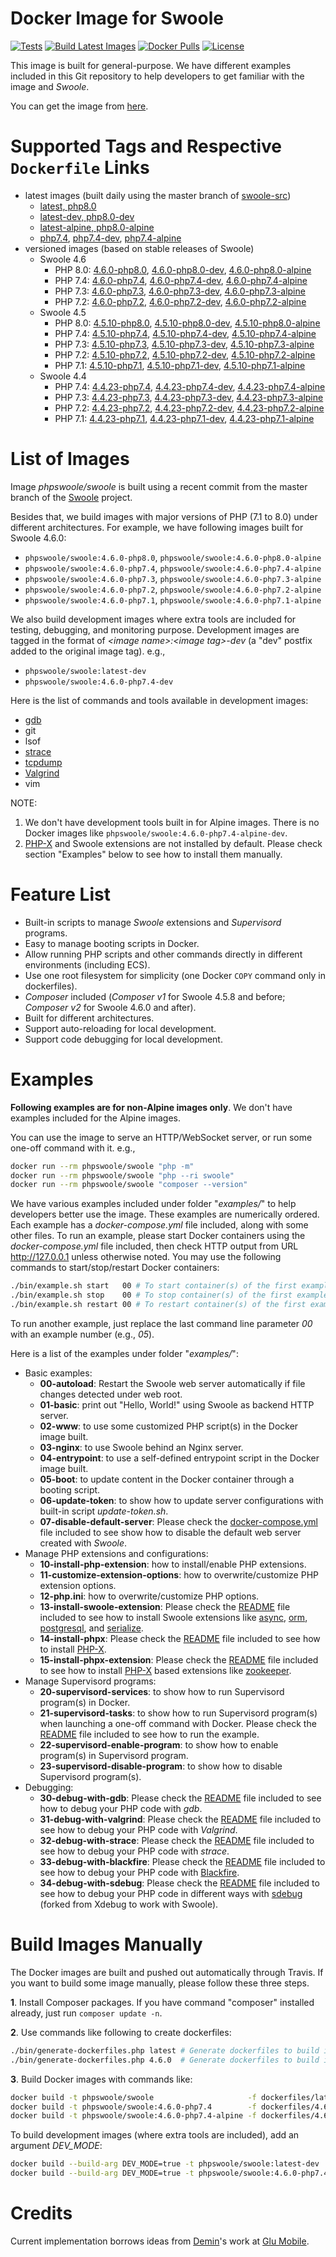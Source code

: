 # Docker Image for Swoole

[![Tests](https://github.com/swoole/docker-swoole/workflows/Tests/badge.svg)](https://github.com/swoole/docker-swoole/actions)
[![Build Latest Images](https://github.com/swoole/docker-swoole/workflows/Build%20Latest%20Images/badge.svg)](https://github.com/swoole/docker-swoole/actions)
[![Docker Pulls](https://img.shields.io/docker/pulls/phpswoole/swoole.svg)](https://hub.docker.com/r/phpswoole/swoole)
[![License](https://img.shields.io/badge/license-apache2-blue.svg)](https://github.com/swoole/docker-swoole/blob/master/LICENSE)

This image is built for general-purpose. We have different examples included in this Git repository to help developers
to get familiar with the image and _Swoole_.

You can get the image from [here](https://hub.docker.com/r/phpswoole/swoole).

# Supported Tags and Respective `Dockerfile` Links

* latest images (built daily using the master branch of [swoole-src](https://github.com/swoole/swoole-src))
    * [latest, php8.0](https://github.com/swoole/docker-swoole/blob/master/dockerfiles/latest/php8.0/cli/Dockerfile)
    * [latest-dev, php8.0-dev](https://github.com/swoole/docker-swoole/blob/master/dockerfiles/latest/php8.0/cli/Dockerfile)
    * [latest-alpine, php8.0-alpine](https://github.com/swoole/docker-swoole/blob/master/dockerfiles/latest/php8.0/alpine/Dockerfile)
    * [php7.4](https://github.com/swoole/docker-swoole/blob/master/dockerfiles/latest/php7.4/cli/Dockerfile), [php7.4-dev](https://github.com/swoole/docker-swoole/blob/master/dockerfiles/latest/php7.4/cli/Dockerfile), [php7.4-alpine](https://github.com/swoole/docker-swoole/blob/master/dockerfiles/latest/php7.4/alpine/Dockerfile)
* versioned images (based on stable releases of Swoole)
    * Swoole 4.6
        * PHP 8.0: [4.6.0-php8.0](https://github.com/swoole/docker-swoole/blob/master/dockerfiles/4.6.0/php8.0/cli/Dockerfile), [4.6.0-php8.0-dev](https://github.com/swoole/docker-swoole/blob/master/dockerfiles/4.6.0/php8.0/cli/Dockerfile), [4.6.0-php8.0-alpine](https://github.com/swoole/docker-swoole/blob/master/dockerfiles/4.6.0/php8.0/alpine/Dockerfile)
        * PHP 7.4: [4.6.0-php7.4](https://github.com/swoole/docker-swoole/blob/master/dockerfiles/4.6.0/php7.4/cli/Dockerfile), [4.6.0-php7.4-dev](https://github.com/swoole/docker-swoole/blob/master/dockerfiles/4.6.0/php7.4/cli/Dockerfile), [4.6.0-php7.4-alpine](https://github.com/swoole/docker-swoole/blob/master/dockerfiles/4.6.0/php7.4/alpine/Dockerfile)
        * PHP 7.3: [4.6.0-php7.3](https://github.com/swoole/docker-swoole/blob/master/dockerfiles/4.6.0/php7.3/cli/Dockerfile), [4.6.0-php7.3-dev](https://github.com/swoole/docker-swoole/blob/master/dockerfiles/4.6.0/php7.3/cli/Dockerfile), [4.6.0-php7.3-alpine](https://github.com/swoole/docker-swoole/blob/master/dockerfiles/4.6.0/php7.3/alpine/Dockerfile)
        * PHP 7.2: [4.6.0-php7.2](https://github.com/swoole/docker-swoole/blob/master/dockerfiles/4.6.0/php7.2/cli/Dockerfile), [4.6.0-php7.2-dev](https://github.com/swoole/docker-swoole/blob/master/dockerfiles/4.6.0/php7.2/cli/Dockerfile), [4.6.0-php7.2-alpine](https://github.com/swoole/docker-swoole/blob/master/dockerfiles/4.6.0/php7.2/alpine/Dockerfile)
    * Swoole 4.5
        * PHP 8.0: [4.5.10-php8.0](https://github.com/swoole/docker-swoole/blob/master/dockerfiles/4.5.10/php8.0/cli/Dockerfile), [4.5.10-php8.0-dev](https://github.com/swoole/docker-swoole/blob/master/dockerfiles/4.5.10/php8.0/cli/Dockerfile), [4.5.10-php8.0-alpine](https://github.com/swoole/docker-swoole/blob/master/dockerfiles/4.5.10/php8.0/alpine/Dockerfile)
        * PHP 7.4: [4.5.10-php7.4](https://github.com/swoole/docker-swoole/blob/master/dockerfiles/4.5.10/php7.4/cli/Dockerfile), [4.5.10-php7.4-dev](https://github.com/swoole/docker-swoole/blob/master/dockerfiles/4.5.10/php7.4/cli/Dockerfile), [4.5.10-php7.4-alpine](https://github.com/swoole/docker-swoole/blob/master/dockerfiles/4.5.10/php7.4/alpine/Dockerfile)
        * PHP 7.3: [4.5.10-php7.3](https://github.com/swoole/docker-swoole/blob/master/dockerfiles/4.5.10/php7.3/cli/Dockerfile), [4.5.10-php7.3-dev](https://github.com/swoole/docker-swoole/blob/master/dockerfiles/4.5.10/php7.3/cli/Dockerfile), [4.5.10-php7.3-alpine](https://github.com/swoole/docker-swoole/blob/master/dockerfiles/4.5.10/php7.3/alpine/Dockerfile)
        * PHP 7.2: [4.5.10-php7.2](https://github.com/swoole/docker-swoole/blob/master/dockerfiles/4.5.10/php7.2/cli/Dockerfile), [4.5.10-php7.2-dev](https://github.com/swoole/docker-swoole/blob/master/dockerfiles/4.5.10/php7.2/cli/Dockerfile), [4.5.10-php7.2-alpine](https://github.com/swoole/docker-swoole/blob/master/dockerfiles/4.5.10/php7.2/alpine/Dockerfile)
        * PHP 7.1: [4.5.10-php7.1](https://github.com/swoole/docker-swoole/blob/master/dockerfiles/4.5.10/php7.1/cli/Dockerfile), [4.5.10-php7.1-dev](https://github.com/swoole/docker-swoole/blob/master/dockerfiles/4.5.10/php7.1/cli/Dockerfile),  [4.5.10-php7.1-alpine](https://github.com/swoole/docker-swoole/blob/master/dockerfiles/4.5.10/php7.1/alpine/Dockerfile)
    * Swoole 4.4
        * PHP 7.4: [4.4.23-php7.4](https://github.com/swoole/docker-swoole/blob/master/dockerfiles/4.4.23/php7.4/cli/Dockerfile), [4.4.23-php7.4-dev](https://github.com/swoole/docker-swoole/blob/master/dockerfiles/4.4.23/php7.4/cli/Dockerfile), [4.4.23-php7.4-alpine](https://github.com/swoole/docker-swoole/blob/master/dockerfiles/4.4.23/php7.4/alpine/Dockerfile)
        * PHP 7.3: [4.4.23-php7.3](https://github.com/swoole/docker-swoole/blob/master/dockerfiles/4.4.23/php7.3/cli/Dockerfile), [4.4.23-php7.3-dev](https://github.com/swoole/docker-swoole/blob/master/dockerfiles/4.4.23/php7.3/cli/Dockerfile), [4.4.23-php7.3-alpine](https://github.com/swoole/docker-swoole/blob/master/dockerfiles/4.4.23/php7.3/alpine/Dockerfile)
        * PHP 7.2: [4.4.23-php7.2](https://github.com/swoole/docker-swoole/blob/master/dockerfiles/4.4.23/php7.2/cli/Dockerfile), [4.4.23-php7.2-dev](https://github.com/swoole/docker-swoole/blob/master/dockerfiles/4.4.23/php7.2/cli/Dockerfile), [4.4.23-php7.2-alpine](https://github.com/swoole/docker-swoole/blob/master/dockerfiles/4.4.23/php7.2/alpine/Dockerfile)
        * PHP 7.1: [4.4.23-php7.1](https://github.com/swoole/docker-swoole/blob/master/dockerfiles/4.4.23/php7.1/cli/Dockerfile), [4.4.23-php7.1-dev](https://github.com/swoole/docker-swoole/blob/master/dockerfiles/4.4.23/php7.1/cli/Dockerfile),  [4.4.23-php7.1-alpine](https://github.com/swoole/docker-swoole/blob/master/dockerfiles/4.4.23/php7.1/alpine/Dockerfile)

# List of Images

Image _phpswoole/swoole_ is built using a recent commit from the master branch of the [Swoole](https://github.com/swoole/swoole-src) project.

Besides that, we build images with major versions of PHP (7.1 to 8.0) under different architectures. For example, we have following images built for Swoole 4.6.0:

* `phpswoole/swoole:4.6.0-php8.0`, `phpswoole/swoole:4.6.0-php8.0-alpine`
* `phpswoole/swoole:4.6.0-php7.4`, `phpswoole/swoole:4.6.0-php7.4-alpine`
* `phpswoole/swoole:4.6.0-php7.3`, `phpswoole/swoole:4.6.0-php7.3-alpine`
* `phpswoole/swoole:4.6.0-php7.2`, `phpswoole/swoole:4.6.0-php7.2-alpine`
* `phpswoole/swoole:4.6.0-php7.1`, `phpswoole/swoole:4.6.0-php7.1-alpine`

We also build development images where extra tools are included for testing, debugging, and monitoring purpose.
Development images are tagged in the format of _&lt;image name&gt;:&lt;image tag&gt;-dev_ (a "dev" postfix added to the
original image tag). e.g.,

* `phpswoole/swoole:latest-dev`
* `phpswoole/swoole:4.6.0-php7.4-dev`

Here is the list of commands and tools available in development images:

* [gdb](https://www.gnu.org/s/gdb)
* git
* lsof
* [strace](https://strace.io)
* [tcpdump](https://www.tcpdump.org)
* [Valgrind](http://www.valgrind.org)
* vim

NOTE:

1. We don't have development tools built in for Alpine images. There is no Docker images like `phpswoole/swoole:4.6.0-php7.4-alpine-dev`.
2. [PHP-X](https://github.com/swoole/phpx) and Swoole extensions are not installed by default. Please check section "Examples" below to see how to install them manually.

# Feature List

* Built-in scripts to manage _Swoole_ extensions and _Supervisord_ programs.
* Easy to manage booting scripts in Docker.
* Allow running PHP scripts and other commands directly in different environments (including ECS).
* Use one root filesystem for simplicity (one Docker `COPY` command only in dockerfiles).
* _Composer_ included (_Composer v1_ for Swoole 4.5.8 and before; _Composer v2_ for Swoole 4.6.0 and after).
* Built for different architectures.
* Support auto-reloading for local development.
* Support code debugging for local development.

# Examples

**Following examples are for non-Alpine images only**. We don't have examples included for the Alpine images.

You can use the image to serve an HTTP/WebSocket server, or run some one-off command with it. e.g.,

```bash
docker run --rm phpswoole/swoole "php -m"
docker run --rm phpswoole/swoole "php --ri swoole"
docker run --rm phpswoole/swoole "composer --version"
```

We have various examples included under folder "_examples/_" to help developers better use the image. These examples are
numerically ordered. Each example has a _docker-compose.yml_ file included, along with some other files. To run an
example, please start Docker containers using the _docker-compose.yml_ file included, then check HTTP output from URL
http://127.0.0.1 unless otherwise noted. You may use the following commands to start/stop/restart Docker containers:

```bash
./bin/example.sh start   00 # To start container(s) of the first example.
./bin/example.sh stop    00 # To stop container(s) of the first example.
./bin/example.sh restart 00 # To restart container(s) of the first example.
```

To run another example, just replace the last command line parameter _00_ with an example number (e.g., _05_).

Here is a list of the examples under folder "_examples/_":

* Basic examples:
    * **00-autoload**: Restart the Swoole web server automatically if file changes detected under web root.
    * **01-basic**: print out "Hello, World!" using Swoole as backend HTTP server.
    * **02-www**: to use some customized PHP script(s) in the Docker image built.
    * **03-nginx**: to use Swoole behind an Nginx server.
    * **04-entrypoint**: to use a self-defined entrypoint script in the Docker image built.
    * **05-boot**: to update content in the Docker container through a booting script.
    * **06-update-token**: to show how to update server configurations with built-in script _update-token.sh_.
    * **07-disable-default-server**: Please check the [docker-compose.yml](https://github.com/swoole/docker-swoole/blob/master/examples/07-disable-default-server/docker-compose.yml) file included to see show how to disable the default web server created with _Swoole_.
* Manage PHP extensions and configurations:
    * **10-install-php-extension**: how to install/enable PHP extensions.
    * **11-customize-extension-options**: how to overwrite/customize PHP extension options.
    * **12-php.ini**: how to overwrite/customize PHP options.
    * **13-install-swoole-extension**: Please check the [README](https://github.com/swoole/docker-swoole/tree/master/examples/13-install-swoole-extension) file included to see how to install Swoole extensions like [async](https://github.com/swoole/ext-async), [orm](https://github.com/swoole/ext-orm), [postgresql](https://github.com/swoole/ext-postgresql), and [serialize](https://github.com/swoole/ext-serialize).
    * **14-install-phpx**: Please check the [README](https://github.com/swoole/docker-swoole/tree/master/examples/14-install-phpx) file included to see how to install [PHP-X](https://github.com/swoole/phpx).
    * **15-install-phpx-extension**: Please check the [README](https://github.com/swoole/docker-swoole/tree/master/examples/15-install-phpx-extension) file included to see how to install [PHP-X](https://github.com/swoole/phpx) based extensions like [zookeeper](https://github.com/swoole/ext-zookeeper).
* Manage Supervisord programs:
    * **20-supervisord-services**: to show how to run Supervisord program(s) in Docker.
    * **21-supervisord-tasks**: to show how to run Supervisord program(s) when launching a one-off command with Docker. Please check the [README](https://github.com/swoole/docker-swoole/tree/master/examples/21-supervisord-tasks) file included to see how to run the example.
    * **22-supervisord-enable-program**: to show how to enable program(s) in Supervisord program.
    * **23-supervisord-disable-program**: to show how to disable Supervisord program(s).
* Debugging:
    * **30-debug-with-gdb**: Please check the [README](https://github.com/swoole/docker-swoole/tree/master/examples/30-debug-with-gdb) file included to see how to debug your PHP code with _gdb_.
    * **31-debug-with-valgrind**: Please check the [README](https://github.com/swoole/docker-swoole/tree/master/examples/31-debug-with-valgrind) file included to see how to debug your PHP code with _Valgrind_.
    * **32-debug-with-strace**: Please check the [README](https://github.com/swoole/docker-swoole/tree/master/examples/32-debug-with-strace) file included to see how to debug your PHP code with _strace_.
    * **33-debug-with-blackfire**: Please check the [README](https://github.com/swoole/docker-swoole/tree/master/examples/33-debug-with-blackfire) file included to see how to debug your PHP code with [Blackfire](https://blackfire.io).
    * **34-debug-with-sdebug**: Please check the [README](https://github.com/swoole/docker-swoole/tree/master/examples/34-debug-with-sdebug) file included to see how to debug your PHP code in different ways with [sdebug](https://github.com/swoole/sdebug) (forked from Xdebug to work with Swoole).

# Build Images Manually

The Docker images are built and pushed out automatically through Travis. If you want to build some image manually, please
follow these three steps.

**1**. Install Composer packages. If you have command "composer" installed already, just run `composer update -n`.

**2**. Use commands like following to create dockerfiles:

```bash
./bin/generate-dockerfiles.php latest # Generate dockerfiles to build images from the master branch of Swoole.
./bin/generate-dockerfiles.php 4.6.0  # Generate dockerfiles to build images for Swoole 4.6.0.
```

**3**. Build Docker images with commands like:

```bash
docker build -t phpswoole/swoole                     -f dockerfiles/latest/php8.0/cli/Dockerfile   .
docker build -t phpswoole/swoole:4.6.0-php7.4        -f dockerfiles/4.6.0/php7.4/cli/Dockerfile    .
docker build -t phpswoole/swoole:4.6.0-php7.4-alpine -f dockerfiles/4.6.0/php7.4/alpine/Dockerfile .
```

To build development images (where extra tools are included), add an argument _DEV_MODE_:

```bash
docker build --build-arg DEV_MODE=true -t phpswoole/swoole:latest-dev       -f dockerfiles/latest/php8.0/cli/Dockerfile .
docker build --build-arg DEV_MODE=true -t phpswoole/swoole:4.6.0-php7.4-dev -f dockerfiles/4.6.0/php7.4/cli/Dockerfile  .
```

# Credits

Current implementation borrows ideas from [Demin](https://github.com/deminy)'s work at [Glu Mobile](https://glu.com).
